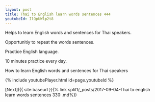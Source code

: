 ```yaml
---
layout: post
title: Thai to English learn words sentences 444 
youtubeId: IlQpUWlp2t8
---
```

 
 
Helps to learn English words and sentences for Thai speakers.

Opportunitiy to repeat the words sentences. 

Practice English language. 
 
10 minutes practice every day. 
 
How to learn English words and sentences for Thai speakers 
 
{% include youtubePlayer.html id=page.youtubeId %}
 
 
[Next]({{ site.baseurl }}{% link  split1/_posts/2017-09-04-Thai to english learn words sentences 330 .md%})
 
